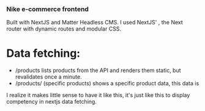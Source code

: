 ### Nike e-commerce frontend

Built with NextJS and Matter Headless CMS. I used NextJS' <Head/>, the Next router with dynamic routes and modular CSS.

# Data fetching:
* /products lists products from the API and renders them static, but revalidates once a minute.
* /products/<productId> (specific products) shows a specific product data, this data is 
  
I realize it makes little sense to have it like this, it's just like this to display competency in nextjs data fetching.
